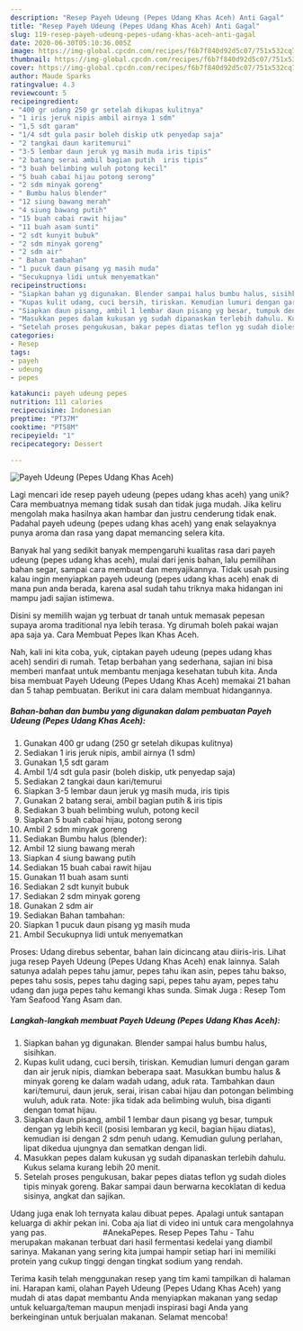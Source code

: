 ```yaml
---
description: "Resep Payeh Udeung (Pepes Udang Khas Aceh) Anti Gagal"
title: "Resep Payeh Udeung (Pepes Udang Khas Aceh) Anti Gagal"
slug: 119-resep-payeh-udeung-pepes-udang-khas-aceh-anti-gagal
date: 2020-06-30T05:10:36.005Z
image: https://img-global.cpcdn.com/recipes/f6b7f840d92d5c07/751x532cq70/payeh-udeung-pepes-udang-khas-aceh-foto-resep-utama.jpg
thumbnail: https://img-global.cpcdn.com/recipes/f6b7f840d92d5c07/751x532cq70/payeh-udeung-pepes-udang-khas-aceh-foto-resep-utama.jpg
cover: https://img-global.cpcdn.com/recipes/f6b7f840d92d5c07/751x532cq70/payeh-udeung-pepes-udang-khas-aceh-foto-resep-utama.jpg
author: Maude Sparks
ratingvalue: 4.3
reviewcount: 5
recipeingredient:
- "400 gr udang 250 gr setelah dikupas kulitnya"
- "1 iris jeruk nipis ambil airnya 1 sdm"
- "1,5 sdt garam"
- "1/4 sdt gula pasir boleh diskip utk penyedap saja"
- "2 tangkai daun karitemurui"
- "3-5 lembar daun jeruk yg masih muda iris tipis"
- "2 batang serai ambil bagian putih  iris tipis"
- "3 buah belimbing wuluh potong kecil"
- "5 buah cabai hijau potong serong"
- "2 sdm minyak goreng"
- " Bumbu halus blender"
- "12 siung bawang merah"
- "4 siung bawang putih"
- "15 buah cabai rawit hijau"
- "11 buah asam sunti"
- "2 sdt kunyit bubuk"
- "2 sdm minyak goreng"
- "2 sdm air"
- " Bahan tambahan"
- "1 pucuk daun pisang yg masih muda"
- "Secukupnya lidi untuk menyematkan"
recipeinstructions:
- "Siapkan bahan yg digunakan. Blender sampai halus bumbu halus, sisihkan."
- "Kupas kulit udang, cuci bersih, tiriskan. Kemudian lumuri dengan garam dan air jeruk nipis, diamkan beberapa saat. Masukkan bumbu halus &amp; minyak goreng ke dalam wadah udang, aduk rata. Tambahkan daun kari/temurui, daun jeruk, serai, irisan cabai hijau dan potongan belimbing wuluh, aduk rata. Note: jika tidak ada belimbing wuluh, bisa diganti dengan tomat hijau."
- "Siapkan daun pisang, ambil 1 lembar daun pisang yg besar, tumpuk dengan yg lebih kecil (posisi lembaran yg kecil, bagian hijau diatas), kemudian isi dengan 2 sdm penuh udang. Kemudian gulung perlahan, lipat dikedua ujungnya dan sematkan dengan lidi."
- "Masukkan pepes dalam kukusan yg sudah dipanaskan terlebih dahulu. Kukus selama kurang lebih 20 menit."
- "Setelah proses pengukusan, bakar pepes diatas teflon yg sudah dioles tipis minyak goreng. Bakar sampai daun berwarna kecoklatan di kedua sisinya, angkat dan sajikan."
categories:
- Resep
tags:
- payeh
- udeung
- pepes

katakunci: payeh udeung pepes 
nutrition: 111 calories
recipecuisine: Indonesian
preptime: "PT37M"
cooktime: "PT58M"
recipeyield: "1"
recipecategory: Dessert

---
```



![Payeh Udeung (Pepes Udang Khas Aceh)](https://img-global.cpcdn.com/recipes/f6b7f840d92d5c07/751x532cq70/payeh-udeung-pepes-udang-khas-aceh-foto-resep-utama.jpg)

Lagi mencari ide resep payeh udeung (pepes udang khas aceh) yang unik? Cara membuatnya memang tidak susah dan tidak juga mudah. Jika keliru mengolah maka hasilnya akan hambar dan justru cenderung tidak enak. Padahal payeh udeung (pepes udang khas aceh) yang enak selayaknya punya aroma dan rasa yang dapat memancing selera kita.

Banyak hal yang sedikit banyak mempengaruhi kualitas rasa dari payeh udeung (pepes udang khas aceh), mulai dari jenis bahan, lalu pemilihan bahan segar, sampai cara membuat dan menyajikannya. Tidak usah pusing kalau ingin menyiapkan payeh udeung (pepes udang khas aceh) enak di mana pun anda berada, karena asal sudah tahu triknya maka hidangan ini mampu jadi sajian istimewa.

Disini sy memilih wajan yg terbuat dr tanah untuk memasak pepesan supaya aroma traditional nya lebih terasa. Yg dirumah boleh pakai wajan apa saja ya. Cara Membuat Pepes Ikan Khas Aceh.


Nah, kali ini kita coba, yuk, ciptakan payeh udeung (pepes udang khas aceh) sendiri di rumah. Tetap berbahan yang sederhana, sajian ini bisa memberi manfaat untuk membantu menjaga kesehatan tubuh kita. Anda bisa membuat Payeh Udeung (Pepes Udang Khas Aceh) memakai 21 bahan dan 5 tahap pembuatan. Berikut ini cara dalam membuat hidangannya.

<!--inarticleads1-->

##### Bahan-bahan dan bumbu yang digunakan dalam pembuatan Payeh Udeung (Pepes Udang Khas Aceh):

1. Gunakan 400 gr udang (250 gr setelah dikupas kulitnya)
1. Sediakan 1 iris jeruk nipis, ambil airnya (1 sdm)
1. Gunakan 1,5 sdt garam
1. Ambil 1/4 sdt gula pasir (boleh diskip, utk penyedap saja)
1. Sediakan 2 tangkai daun kari/temurui
1. Siapkan 3-5 lembar daun jeruk yg masih muda, iris tipis
1. Gunakan 2 batang serai, ambil bagian putih &amp; iris tipis
1. Sediakan 3 buah belimbing wuluh, potong kecil
1. Siapkan 5 buah cabai hijau, potong serong
1. Ambil 2 sdm minyak goreng
1. Sediakan  Bumbu halus (blender):
1. Ambil 12 siung bawang merah
1. Siapkan 4 siung bawang putih
1. Sediakan 15 buah cabai rawit hijau
1. Gunakan 11 buah asam sunti
1. Sediakan 2 sdt kunyit bubuk
1. Sediakan 2 sdm minyak goreng
1. Gunakan 2 sdm air
1. Sediakan  Bahan tambahan:
1. Siapkan 1 pucuk daun pisang yg masih muda
1. Ambil Secukupnya lidi untuk menyematkan


Proses: Udang direbus sebentar, bahan lain dicincang atau diiris-iris. Lihat juga resep Payeh Udeung (Pepes Udang Khas Aceh) enak lainnya. Salah satunya adalah pepes tahu jamur, pepes tahu ikan asin, pepes tahu bakso, pepes tahu sosis, pepes tahu daging sapi, pepes tahu ayam, pepes tahu udang dan juga pepes tahu kemangi khas sunda. Simak Juga : Resep Tom Yam Seafood Yang Asam dan. 

<!--inarticleads2-->

##### Langkah-langkah membuat Payeh Udeung (Pepes Udang Khas Aceh):

1. Siapkan bahan yg digunakan. Blender sampai halus bumbu halus, sisihkan.
1. Kupas kulit udang, cuci bersih, tiriskan. Kemudian lumuri dengan garam dan air jeruk nipis, diamkan beberapa saat. Masukkan bumbu halus &amp; minyak goreng ke dalam wadah udang, aduk rata. Tambahkan daun kari/temurui, daun jeruk, serai, irisan cabai hijau dan potongan belimbing wuluh, aduk rata. Note: jika tidak ada belimbing wuluh, bisa diganti dengan tomat hijau.
1. Siapkan daun pisang, ambil 1 lembar daun pisang yg besar, tumpuk dengan yg lebih kecil (posisi lembaran yg kecil, bagian hijau diatas), kemudian isi dengan 2 sdm penuh udang. Kemudian gulung perlahan, lipat dikedua ujungnya dan sematkan dengan lidi.
1. Masukkan pepes dalam kukusan yg sudah dipanaskan terlebih dahulu. Kukus selama kurang lebih 20 menit.
1. Setelah proses pengukusan, bakar pepes diatas teflon yg sudah dioles tipis minyak goreng. Bakar sampai daun berwarna kecoklatan di kedua sisinya, angkat dan sajikan.


Udang juga enak loh ternyata kalau dibuat pepes. Apalagi untuk santapan keluarga di akhir pekan ini. Coba aja liat di video ini untuk cara mengolahnya yang pas. ⠀⠀⠀⠀⠀⠀⠀⠀⠀ #AnekaPepes. Resep Pepes Tahu - Tahu merupakan makanan terbuat dari hasil fermentasi kedelai yang diambil sarinya. Makanan yang sering kita jumpai hampir setiap hari ini memiliki protein yang cukup tinggi dengan tingkat sodium yang rendah. 

Terima kasih telah menggunakan resep yang tim kami tampilkan di halaman ini. Harapan kami, olahan Payeh Udeung (Pepes Udang Khas Aceh) yang mudah di atas dapat membantu Anda menyiapkan makanan yang sedap untuk keluarga/teman maupun menjadi inspirasi bagi Anda yang berkeinginan untuk berjualan makanan. Selamat mencoba!
